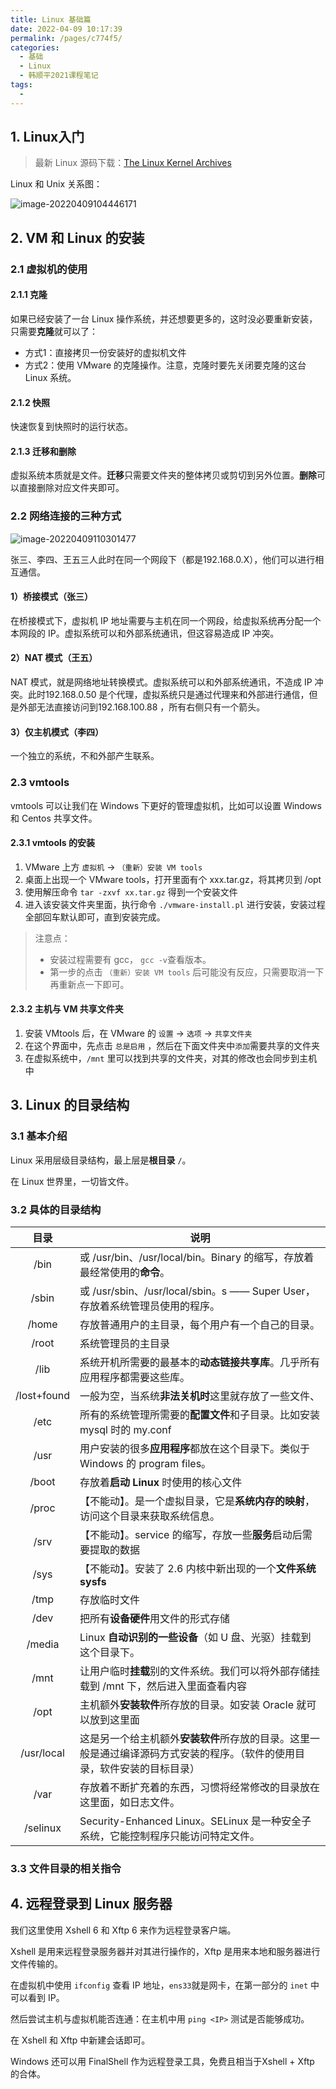 ```yaml
---
title: Linux 基础篇
date: 2022-04-09 10:17:39
permalink: /pages/c774f5/
categories:
  - 基础
  - Linux
  - 韩顺平2021课程笔记
tags:
  - 
---
```


## 1. Linux入门

> 最新 Linux 源码下载：[The Linux Kernel Archives](https://www.kernel.org/)

Linux 和 Unix 关系图：

![image-20220409104446171](https://blog-1310567564.cos.ap-beijing.myqcloud.com/img/image-20220409104446171.png)

## 2. VM 和 Linux 的安装

 ### 2.1 虚拟机的使用

#### 2.1.1 克隆

如果已经安装了一台 Linux 操作系统，并还想要更多的，这时没必要重新安装，只需要**克隆**就可以了：

- 方式1：直接拷贝一份安装好的虚拟机文件
- 方式2：使用 VMware 的克隆操作。注意，克隆时要先关闭要克隆的这台 Linux 系统。

#### 2.1.2 快照

快速恢复到快照时的运行状态。

#### 2.1.3 迁移和删除

虚拟系统本质就是文件。**迁移**只需要文件夹的整体拷贝或剪切到另外位置。**删除**可以直接删除对应文件夹即可。

### 2.2 网络连接的三种方式

![image-20220409110301477](https://blog-1310567564.cos.ap-beijing.myqcloud.com/img/image-20220409110301477.png)

张三、李四、王五三人此时在同一个网段下（都是192.168.0.X），他们可以进行相互通信。

#### 1）桥接模式（张三）

在桥接模式下，虚拟机 IP 地址需要与主机在同一个网段，给虚拟系统再分配一个本网段的 IP。虚拟系统可以和外部系统通讯，但这容易造成 IP 冲突。

#### 2）NAT 模式（王五）

NAT 模式，就是网络地址转换模式。虚拟系统可以和外部系统通讯，不造成 IP 冲突。此时192.168.0.50 是个代理，虚拟系统只是通过代理来和外部进行通信，但是外部无法直接访问到192.168.100.88 ，所有右侧只有一个箭头。

#### 3）仅主机模式（李四）

一个独立的系统，不和外部产生联系。

### 2.3 vmtools

vmtools 可以让我们在 Windows 下更好的管理虚拟机，比如可以设置 Windows 和 Centos 共享文件。

#### 2.3.1 vmtools 的安装

1. VMware 上方 `虚拟机` -> `（重新）安装 VM tools`
2. 桌面上出现一个 VMware tools，打开里面有个 xxx.tar.gz，将其拷贝到 /opt
3. 使用解压命令 `tar -zxvf xx.tar.gz` 得到一个安装文件
4. 进入该安装文件夹里面，执行命令 `./vmware-install.pl` 进行安装，安装过程全部回车默认即可，直到安装完成。

> 注意点：
>
> - 安装过程需要有 gcc， `gcc -v`查看版本。
> - 第一步的点击 `（重新）安装 VM tools` 后可能没有反应，只需要取消一下再重新点一下即可。

#### 2.3.2 主机与 VM 共享文件夹

1. 安装 VMtools 后，在 VMware 的 `设置` -> `选项` -> `共享文件夹`
2. 在这个界面中，先点击 `总是启用` ，然后在下面文件夹中`添加`需要共享的文件夹
3. 在虚拟系统中，`/mnt` 里可以找到共享的文件夹，对其的修改也会同步到主机中

## 3. Linux 的目录结构

### 3.1 基本介绍

Linux 采用层级目录结构，最上层是**根目录** `/`。

在 Linux 世界里，一切皆文件。

### 3.2 具体的目录结构

|    目录     | 说明                                                         |
| :---------: | ------------------------------------------------------------ |
|    /bin     | 或 /usr/bin、/usr/local/bin。Binary 的缩写，存放着最经常使用的**命令**。 |
|    /sbin    | 或 /usr/sbin、/usr/local/sbin。s —— Super User，存放着系统管理员使用的程序。 |
|    /home    | 存放普通用户的主目录，每个用户有一个自己的目录。             |
|    /root    | 系统管理员的主目录                                           |
|    /lib     | 系统开机所需要的最基本的**动态链接共享库**。几乎所有应用程序都需要这些库。 |
| /lost+found | 一般为空，当系统**非法关机时**这里就存放了一些文件、         |
|    /etc     | 所有的系统管理所需要的**配置文件**和子目录。比如安装 mysql 时的 my.conf |
|    /usr     | 用户安装的很多**应用程序**都放在这个目录下。类似于 Windows 的 program files。 |
|    /boot    | 存放着**启动 Linux** 时使用的核心文件                        |
|    /proc    | 【不能动】。是一个虚拟目录，它是**系统内存的映射**，访问这个目录来获取系统信息。 |
|    /srv     | 【不能动】。service 的缩写，存放一些**服务**启动后需要提取的数据 |
|    /sys     | 【不能动】。安装了 2.6 内核中新出现的一个**文件系统 sysfs**  |
|    /tmp     | 存放临时文件                                                 |
|    /dev     | 把所有**设备硬件**用文件的形式存储                           |
|   /media    | Linux **自动识别的一些设备**（如 U 盘、光驱）挂载到这个目录下。 |
|    /mnt     | 让用户临时**挂载**别的文件系统。我们可以将外部存储挂载到 /mnt 下，然后进入里面查看内容 |
|    /opt     | 主机额外**安装软件**所存放的目录。如安装 Oracle 就可以放到这里面 |
| /usr/local  | 这是另一个给主机额外**安装软件**所存放的目录。这里一般是通过编译源码方式安装的程序。（软件的使用目录，软件安装的目标目录） |
|    /var     | 存放着不断扩充着的东西，习惯将经常修改的目录放在这里面，如日志文件。 |
|  /selinux   | Security-Enhanced Linux。SELinux 是一种安全子系统，它能控制程序只能访问特定文件。 |

### 3.3 文件目录的相关指令

## 4. 远程登录到 Linux 服务器

我们这里使用 Xshell 6 和 Xftp 6 来作为远程登录客户端。

Xshell 是用来远程登录服务器并对其进行操作的，Xftp 是用来本地和服务器进行文件传输的。

在虚拟机中使用 `ifconfig` 查看 IP 地址，`ens33`就是网卡，在第一部分的 `inet` 中可以看到 IP。

然后尝试主机与虚拟机能否连通：在主机中用 `ping <IP>` 测试是否能够成功。

在 Xshell 和 Xftp 中新建会话即可。

Windows 还可以用 FinalShell 作为远程登录工具，免费且相当于Xshell + Xftp 的合体。
